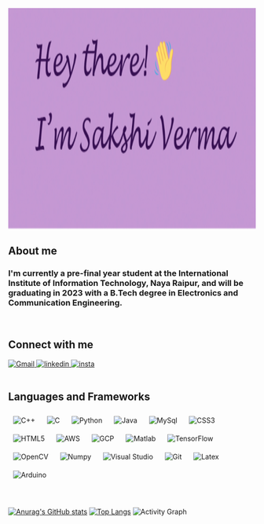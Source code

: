 <img src = "https://github.com/Sakshi1700/Sakshi1700/blob/main/Sakshi.svg" alt="banner" width = "1280px" height="450px">

## About me

### I'm currently a pre-final year student at the International Institute of Information Technology, Naya Raipur, and will be graduating in 2023 with a B.Tech degree in Electronics and Communication Engineering.

</br>

## Connect with me 
<div align="left">
<a href="https://icons8.com/icon/qyRpAggnV0zH/gmail">
<img src="https://img.icons8.com/fluent/50/000000/gmail-new.png" alt="Gmail" width="50">
</a>
<a href="https://www.linkedin.com/in/sakshi-verma-2a12551b2" target="_blank">
<img src="https://img.icons8.com/fluent/50/000000/linkedin.png"alt="linkedin" width="50">
</a>
<a href="https://instagram.com/sakshi1709" target="_blank">
<img src="https://img.icons8.com/fluent/50/000000/instagram-new.png"alt="insta" width="50">
</a>  
</div>

</br>

## Languages and Frameworks
<div align="left">
<img style="margin: 10px" src="https://profilinator.rishav.dev/skills-assets/cplusplus-original.svg" alt="C++" height="50" /> 
<img style="margin: 10px" src="https://profilinator.rishav.dev/skills-assets/c-original.svg" alt="C" height="50" /> 
<img style="margin: 10px" src="https://profilinator.rishav.dev/skills-assets/python-original.svg" alt="Python" height="50" />
<img style="margin: 10px" src="https://profilinator.rishav.dev/skills-assets/java-original-wordmark.svg" alt="Java" height="50" /> 
<img style="margin: 10px" src="https://img.icons8.com/color/48/000000/mysql-logo.png" alt="MySql" height="50" />
<img style="margin: 10px" src="https://profilinator.rishav.dev/skills-assets/css3-original-wordmark.svg" alt="CSS3" height="50" />  
<img style="margin: 10px" src="https://profilinator.rishav.dev/skills-assets/html5-original-wordmark.svg" alt="HTML5" height="50" />  
<img style="margin: 10px" src="https://profilinator.rishav.dev/skills-assets/amazonwebservices-original-wordmark.svg" alt="AWS" height="50" />
<img style="margin: 10px" src="https://profilinator.rishav.dev/skills-assets/google_cloud-icon.svg" alt="GCP" height="50" />
<img style="margin: 10px" src="https://img.icons8.com/fluent/50/000000/matlab.png" alt="Matlab" height="50"/>
<img style="margin: 10px" src="https://profilinator.rishav.dev/skills-assets/tensorflow-icon.svg" alt="TensorFlow" height="50" />  
<img style="margin: 10px" src="https://profilinator.rishav.dev/skills-assets/opencv-icon.svg" alt="OpenCV" height="50" />  
<img style="margin: 10px" src="https://img.icons8.com/color/48/000000/numpy.png" alt="Numpy" height="50"/>
<img style="margin: 10px" src="https://img.icons8.com/color/48/000000/visual-studio-code-2019.png" alt="Visual Studio" height="50"/>
<img style="margin: 10px" src="https://profilinator.rishav.dev/skills-assets/git-scm-icon.svg" alt="Git" height="50" />       
<img style="margin: 10px" src="https://profilinator.rishav.dev/skills-assets/latex.png" alt="Latex" height="50" />  
<img style="margin: 10px" src="https://profilinator.rishav.dev/skills-assets/arduino.png" alt="Arduino" height="50" /> 
</div>

</br>
</br>

[![Anurag's GitHub stats](https://github-readme-stats.vercel.app/api?username=sakshi1700&show_icons=true&theme=material-palenight)](https://github.com/anuraghazra/github-readme-stats)
[![Top Langs](https://github-readme-stats.vercel.app/api/top-langs/?username=sakshi1700&layout=compact&theme=material-palenight)](https://github.com/anuraghazra/github-readme-stats)
![Activity Graph](https://activity-graph.herokuapp.com/graph?username=Sakshi1700&theme=material-palenight)

